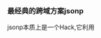 ### 最经典的跨域方案jsonp

jsonp本质上是一个Hack,它利用<script>标签不受同源策略限制的特性进行跨域操作

jsonp优点：

- 实现简单
- 兼容性非常好

jsonp的缺点

- 只支持get请求（因为<script>标签只能get）
- 有安全性问题，容易遭受xss攻击
- 需要服务端配合jsonp进行一定程度的改造

jsonp的实现：

```javascript
function
  JSONP({  url,
        params,
        callbackKey,
        callback
        }) {
    //在参数里制定callback的名字
    params = params || {}
    params[callbackKey] = 'jsonpCallback'
    //预留callback
    window.jsonpCallback = callback
    //拼接参数字符串
    const paramKeys = Object.keys(params)
    const paramString = paramsKeys
      .map(key => `${key} = ${params[key]}`)
      .join('&')
    //插入DOM元素
    const script = document.createElement('script')
    script.setAttribute('src', `${url}?${paramString}`)
    document.body.appendChild(script)
  }
JSONP({
  url: 'http://s.weibo.com/ajax/jsonp/suggestion',
  params: {
    key: 'test',
  },
  callbackKey: '_cb',
  callback(result) {
    console.log(result.data)
  }
})
```

### 最流行的跨域方案cors

cors是目前最流行的跨域解决方案，跨域资源共享（CORS）是一种机制，它使用额外的HTTP头来告诉浏览器让运行在一个origin(domain)上的Web应用被准许访问来自不同资源服务器上的指定的资源。当一个资源从与该资源本身所在的服务器不同的域、协议或端口请求一个资源时，资源会发起一个跨域HTTP请求。

如果你使用express，可以这样在后端设置

```javascript
//CORS middleware
var allowCrossDomain = function(req, res, next) {
  res.header('Access-Control-Allow-Origin', 'http://example.com')
  res.header('Access-Control-Allow-Methonds', 'GET, PUT, POST, DELETE')
  res.header('Access-Control-Allow-Headers', 'Content-Type')
  next()
}
//...
app.configure(function() {
  app.use(express.bodyParser())
  app.use(express.cookieParser())
  app.use(express.session({ secret: 'cool beans' }))
  app.use(express.methodOverride())
  app.use(allowCrossDomain)
  app.use(app.router)
  app.use(express.static( dirname + '/public' ))
})
```

在生产环境中建议用成熟的开源中间件解决问题

### 最方便的跨域方案Nginx

nginx是一款极其强大的web服务器，其优点就是轻量级、启动快、高并发。

现在的新项目中nginx几乎是首选，我们用node或者java开发的服务通常都需要经过nginx的反向代理。

反向代理的原理很简单，即所有客户端的请求都必须经过Nginx的处理，Nginx作为代理服务器再将请求转发给node或者Java服务，这样就规避了同源策略。

```nginx
#进程，可根据cpu数量调整
worker_processes 1;
events {
  #连接数
  worker_connections 1024;
}
http {
  include   mime.types
    default_type application/octet-stream;
  sendfile on;
  #连接超时时间，服务器会在这个时间过后关闭连接
  keeplive_timeout 10;
  #gizp压缩
  gzip on;
  
  #直接请求Nginx也是会报跨域错误的这里设置允许跨域
  #如果代理地址已经允许跨域则不需要这些，否则报错（虽然这样Nginx跨域就没意义了）
  add_header Access-Control-Allow-Origin *;
  add_header Access-Control-Allow-HeadersX-Requested-With;
  add_header Access-Control-Allow-Methods GET, POST, OPTIONS;
  
  #server模块配置是http模块中的一个子模块，用来定义一个虚拟访问主机
  server {
    listen   80;
    server_name   localhost;
    
    #根路径指到index.html
    location / {
      root   html;
      index   index.html  index.htm;
    }
    #localhost /api 的请求会被转发到192.168.0.103:8080
    location /api {
      rewrite ^/b/(.*)$ / $1 break;  #去除本地接口/api前缀，否则会出现404
      proxy_set_header Host $host;
      proxy_set_header X-Real-IP $remote_addr;
      proxy_set_header X-Forwarded-For $proxy_add_x_forwarded_for;
      proxy_pass http://192.168.0.103:8080; #转发地址
    }
    
    #重定向错误页面到/50x.html
    error_page 500 502 503 504 /50x.html;
    location = /50x.html {
      root  html;
    }
  }
}
```

### ***\*其它跨域⽅案\****

1. HTML5 XMLHttpRequest 有⼀个API，postMessage()⽅法允许来⾃不同源的脚本采⽤异步⽅式进⾏有限的通信， 可以实现跨⽂本档、多窗⼝、跨域消息传递。

2. WebSocket 是⼀种双向通信协议，在建⽴连接之后，WebSocket 的 server 与 client 都能主动向对⽅发送或接收数据，连接建⽴好了之后 client 与 server 之间的双向通信就与 HTTP ⽆关了，因此可以跨域。

3. window.name + iframe：window.name属性值在不同的⻚⾯（甚⾄不同域名）加载后依旧存在，并且可以⽀持⾮常⻓的 name 值，我们可以利⽤这个特点进⾏跨域。

4. location.hash + iframe：a.html欲与c.html跨域相互通信，通过中间⻚b.html来实现。 三个⻚⾯，不同域之间利⽤iframe的location.hash传值，相同域之间直接js访问来通信。

5. document.domain + iframe： 该⽅式只能⽤于⼆级域名相同的情况下，⽐如 a.test.com 和 b.test.com 适⽤于该⽅ 式，我们只需要给⻚⾯添加 document.domain ='test.com' 表示⼆级域名都相同就可以实现跨域，两个⻚⾯都通过js 强制设置document.domain为基础主域，就实现了同域。

### 九种跨域方式总结

[https://juejin.im/post/6844903767226351623#heading-19](https://juejin.im/post/6844903767226351623#heading-19)

